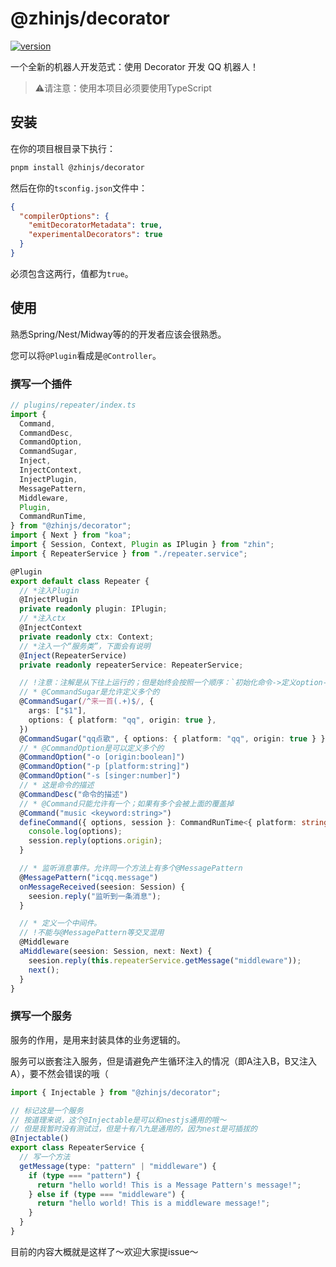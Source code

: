 # @zhinjs/decorator

<a href="https://github.com/zhinjs/decorator">

![version](https://img.shields.io/github/package-json/v/zhinjs/decorator?filename=packages%2Fdecorator%2Fpackage.json)

</a>

一个全新的机器人开发范式：使用 Decorator 开发 QQ 机器人！

> ⚠️请注意：使用本项目必须要使用TypeScript

## 安装

在你的项目根目录下执行：

```bash
pnpm install @zhinjs/decorator
```

然后在你的`tsconfig.json`文件中：

```json
{
  "compilerOptions": {
    "emitDecoratorMetadata": true,
    "experimentalDecorators": true
  }
}
```

必须包含这两行，值都为`true`。

## 使用

熟悉Spring/Nest/Midway等的的开发者应该会很熟悉。

您可以将`@Plugin`看成是`@Controller`。

### 撰写一个插件

```typescript
// plugins/repeater/index.ts
import {
  Command,
  CommandDesc,
  CommandOption,
  CommandSugar,
  Inject,
  InjectContext,
  InjectPlugin,
  MessagePattern,
  Middleware,
  Plugin,
  CommandRunTime,
} from "@zhinjs/decorator";
import { Next } from "koa";
import { Session, Context, Plugin as IPlugin } from "zhin";
import { RepeaterService } from "./repeater.service";

@Plugin
export default class Repeater {
  // *注入Plugin
  @InjectPlugin
  private readonly plugin: IPlugin;
  // *注入ctx
  @InjectContext
  private readonly ctx: Context;
  // *注入一个“服务类”，下面会有说明
  @Inject(RepeaterService)
  private readonly repeaterService: RepeaterService;

  // !注意：注解是从下往上运行的；但是始终会按照一个顺序：`初始化命令->定义option->定义sugar->执行action`
  // * @CommandSugar是允许定义多个的
  @CommandSugar(/^来一首(.+)$/, {
    args: ["$1"],
    options: { platform: "qq", origin: true },
  })
  @CommandSugar("qq点歌", { options: { platform: "qq", origin: true } })
  // * @CommandOption是可以定义多个的
  @CommandOption("-o [origin:boolean]")
  @CommandOption("-p [platform:string]")
  @CommandOption("-s [singer:number]")
  // * 这是命令的描述
  @CommandDesc("命令的描述")
  // * @Command只能允许有一个；如果有多个会被上面的覆盖掉
  @Command("music <keyword:string>")
  defineCommand({ options, session }: CommandRunTime<{ platform: string; origin: boolean }>, keyword: string) {
    console.log(options);
    session.reply(options.origin);
  }

  // * 监听消息事件。允许同一个方法上有多个@MessagePattern
  @MessagePattern("icqq.message")
  onMessageReceived(seesion: Session) {
    seesion.reply("监听到一条消息");
  }

  // * 定义一个中间件。
  // !不能与@MessagePattern等交叉混用
  @Middleware
  aMiddleware(seesion: Session, next: Next) {
    seesion.reply(this.repeaterService.getMessage("middleware"));
    next();
  }
}
```

### 撰写一个服务

服务的作用，是用来封装具体的业务逻辑的。

服务可以嵌套注入服务，但是请避免产生循环注入的情况（即A注入B，B又注入A），要不然会错误的哦（

```typescript
import { Injectable } from "@zhinjs/decorator";

// 标记这是一个服务
// 按道理来说，这个@Injectable是可以和nestjs通用的哦～
// 但是我暂时没有测试过，但是十有八九是通用的，因为nest是可插拔的
@Injectable()
export class RepeaterService {
  // 写一个方法
  getMessage(type: "pattern" | "middleware") {
    if (type === "pattern") {
      return "hello world! This is a Message Pattern's message!";
    } else if (type === "middleware") {
      return "hello world! This is a middleware message!";
    }
  }
}
```

目前的内容大概就是这样了～欢迎大家提issue～
